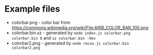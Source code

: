 # Example files

- colorbar.png - color bar from https://commons.wikimedia.org/wiki/File:ARIB_COLOR_BAR_100.png
- colorbar.bin.xz - generated by `node index.js colorbar.png colorbar.bin 8` and `xz colorbar.bin -9ev`
- colorbar2.png - generated by `node recov.js colorbar.bin colorbar2.png`
